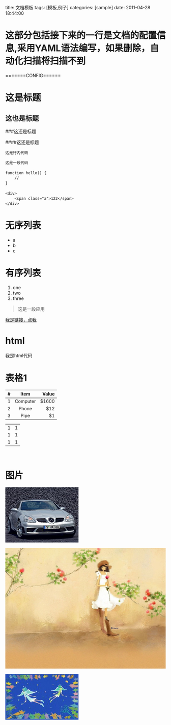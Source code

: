 title: 文档模板
tags: [模板,例子]
categories: [sample]
date: 2011-04-28 18:44:00
# 这部分包括接下来的一行是文档的配置信息,采用YAML语法编写，如果删除，自动化扫描将扫描不到
=======CONFIG======


这是标题
===

这也是标题
---

###这还是标题

####这还是标题

`这是行内代码`

    这是一段代码

    function hello() {
        //
    }

    <div>
        <span class="a">122</span>
    </div>

无序列表
===

* a
* b
* c

有序列表
===
1. one
2. two
3. three

> 这是一段应用

[我是链接，点我](/)

html
==
<div class="html-test">
    我是html代码
</div>

表格1
===

| # | Item | Value |
| :- | :-------: | -----:|
| 1 | Computer | $1600 |
| 2 | Phone | $12 |
| 3 | Pipe | $1 |


<table>
    <tr>
        <td>1</td>
        <td>1</td>
    </tr>
    <tr>
        <td>1</td>
        <td>1</td>
    </tr>
    <tr>
        <td>1</td>
        <td>1</td>
    </tr>
</table>


<br />

图片
===

![我是图片](./images/1.jpg)

![我是图片](./images/2.jpg)

![我是图片](./images/3.jpg)